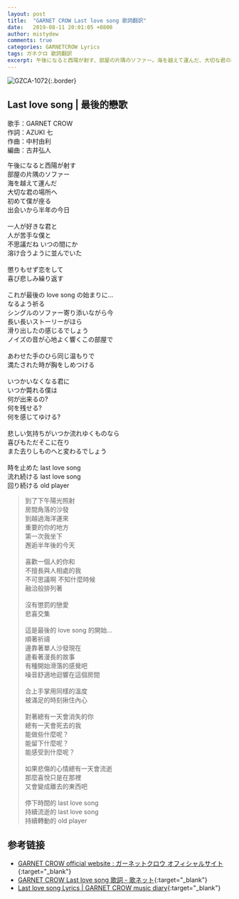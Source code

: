 ```yaml
---
layout: post
title:  "GARNET CROW Last love song 歌詞翻訳"
date:   2019-08-11 20:01:05 +0800
author: mistydew
comments: true
categories: GARNETCROW Lyrics
tags: ガネクロ 歌詞翻訳
excerpt: 午後になると西陽が射す、部屋の片隅のソファー。海を越えて運んだ、大切な君の場所へ。初めて僕が座る、出会いから半年の今日。
---
```

![GZCA-1072](/gc/assets/images/discography/single/GZCA-1072.jpg){:.border}

## Last love song | 最後的戀歌

歌手：GARNET CROW<br>
作詞：AZUKI 七<br>
作曲：中村由利<br>
編曲：古井弘人

<div class="lyric-original">
<p>
午後になると西陽が射す<br>
部屋の片隅のソファー<br>
海を越えて運んだ<br>
大切な君の場所へ<br>
初めて僕が座る<br>
出会いから半年の今日<br>
<br>
一人が好きな君と<br>
人が苦手な僕と<br>
不思議だね いつの間にか<br>
溶け合うように並んでいた<br>
<br>
懲りもせず恋をして<br>
喜び悲しみ繰り返す<br>
<br>
これが最後の love song の始まりに…<br>
なるよう祈る<br>
シングルのソファー寄り添いながら今<br>
長い長いストーリーがほら<br>
滑り出したの感じるでしょう<br>
ノイズの音が心地よく響くこの部屋で<br>
<br>
あわせた手のひら同じ温もりで<br>
満たされた時が胸をしめつける<br>
<br>
いつかいなくなる君に<br>
いつか斃れる僕は<br>
何が出来るの?<br>
何を残せる?<br>
何を感じてゆける?<br>
<br>
悲しい気持ちがいつか流れゆくものなら<br>
喜びもただそこに在り<br>
また去りしものへと変わるでしょう<br>
<br>
時を止めた last love song<br>
流れ続ける last love song<br>
回り続ける old player
</p>
</div>

<div class="lyric-translation">
<blockquote>
到了下午陽光照射<br>
房間角落的沙發<br>
到越過海洋運來<br>
重要的你的地方<br>
第一次我坐下<br>
邂逅半年後的今天<br>
<br>
喜歡一個人的你和<br>
不擅長與人相處的我<br>
不可思議啊 不知什麼時候<br>
融洽般排列著<br>
<br>
沒有懲罰的戀愛<br>
悲喜交集<br>
<br>
這是最後的 love song 的開始...<br>
順著祈禱<br>
邊靠著單人沙發現在<br>
邊看著漫長的故事<br>
有種開始滑落的感覺吧<br>
噪音舒適地迴響在這個房間<br>
<br>
合上手掌用同樣的溫度<br>
被滿足的時刻揪住內心<br>
<br>
對著總有一天會消失的你<br>
總有一天會死去的我<br>
能做些什麼呢？<br>
能留下什麼呢？<br>
能感受到什麼呢？<br>
<br>
如果悲傷的心情總有一天會流逝<br>
那麼喜悅只是在那裡<br>
又會變成離去的東西吧<br>
<br>
停下時間的 last love song<br>
持續流逝的 last love song<br>
持續轉動的 old player
</blockquote>
</div>

## 参考链接

* [GARNET CROW official website : ガーネットクロウ オフィシャルサイト](http://www.garnetcrow.com){:target="_blank"}
* [GARNET CROW Last love song 歌詞 - 歌ネット](https://www.uta-net.com/song/20145){:target="_blank"}
* [Last love song Lyrics \| GARNET CROW music diary](https://mistydew.github.io/gc/lyrics/original/Last%20love%20song.html){:target="_blank"}
